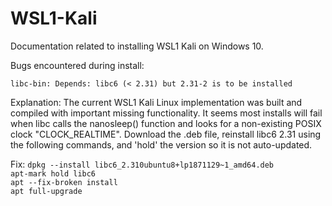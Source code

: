 # WSL1-Kali
Documentation related to installing WSL1 Kali on Windows 10.

Bugs encountered during install:

    libc-bin: Depends: libc6 (< 2.31) but 2.31-2 is to be installed

Explanation:
The current WSL1 Kali Linux implementation was built and compiled with important missing functionality. It seems most installs will fail when libc calls the nanosleep() function and looks for a non-existing POSIX clock "CLOCK_REALTIME".
Download the .deb file, reinstall libc6 2.31 using the following commands, and 'hold' the version so it is not auto-updated.


Fix:
`dpkg --install libc6_2.310ubuntu8+lp1871129~1_amd64.deb`  
`apt-mark hold libc6`  
`apt --fix-broken install`  
`apt full-upgrade`
